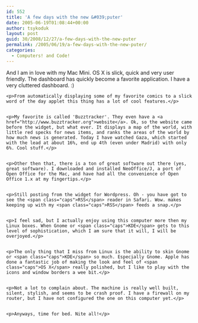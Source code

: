 ```yaml
---
id: 552
title: 'A few days with the new &#039;puter'
date: 2005-06-19T01:08:44+00:00
author: tsykoduk
layout: post
guid: 30/2008/12/27/a-few-days-with-the-new-puter
permalink: /2005/06/19/a-few-days-with-the-new-puter/
categories:
  - Computers! and Code!
---
```

<p>And I am in love with my Mac Mini. <span class="caps">OS X</span> is slick, quick and very user friendly. The dashboard has quickly become a favorite application. I have a very cluttered dashboard. :)</p>


	<p>From automatically displaying some of my favorite comics to a slick word of the day applet this thing has a lot of cool features.</p>


	<p>My favorite is called 'Buzztracker'. They even have a <a href="http://www.buzztracker.org">website</a>. Ok, so the website came before the widget, but what ever. It displays a map of the world, with little red specks for news items, and ranks the areas of the world by how much news is generated. Today I have watched Gaza, which started with the lead at about 16%, end up 4th (even under Madrid) with only 6%. Cool stuff.</p>


	<p>Other then that, there is a ton of great software out there (yes, great software). I downloaded and installed NeoOffice/J, a port of Open Office for the Mac, and have had all the convenience of Open Office 1.x at my fingertips.</p>


	<p>Still posting from the widget for Wordpress. Oh - you have got to see the <span class="caps">RSS</span> reader in Safari. Wow. makes keeping up with my <span class="caps">RSS</span> feeds a snap.</p>


	<p>I feel sad, but I actually enjoy using this computer more then my Linux boxes. When Gnome or <span class="caps">KDE</span> gets to this level of sophistication, which I am sure that it will, I will be overjoyed.</p>


	<p>The only thing that I miss from Linux is the ability to skin Gnome or <span class="caps">KDE</span> so much. Especially Gnome. Apple has done a fantastic job of making the look and feel of <span class="caps">OS X</span> really polished, but I like to play with the icons and window borders a wee bit.</p>


	<p>Not a lot to complain about. The machine is really well built, silent, stylish, and seems to be crash proof. I have a firewall on my router, but I have not configured the one on this computer yet.</p>


	<p>Anyways, time for bed. Nite all!</p>